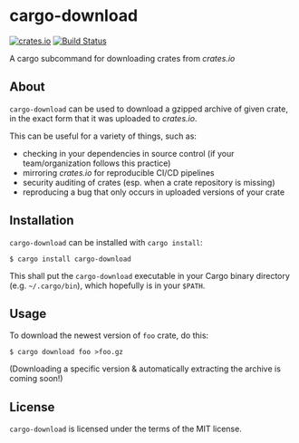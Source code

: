 # cargo-download

[![crates.io](https://img.shields.io/crates/v/cargo-download.svg)](https://crates.io/crates/cargo-download)
[![Build Status](https://travis-ci.org/Xion/cargo-download.svg?branch=master)](https://travis-ci.org/Xion/cargo-download)

A cargo subcommand for downloading crates from _crates.io_

## About

`cargo-download` can be used to download a gzipped archive of given crate,
in the exact form that it was uploaded to _crates.io_.

This can be useful for a variety of things, such as:

* checking in your dependencies in source control (if your team/organization follows this practice)
* mirroring _crates.io_ for reproducible CI/CD pipelines
* security auditing of crates (esp. when a crate repository is missing)
* reproducing a bug that only occurs in uploaded versions of your crate

## Installation

`cargo-download` can be installed with `cargo install`:

    $ cargo install cargo-download

This shall put the `cargo-download` executable in your Cargo binary directory
(e.g. `~/.cargo/bin`), which hopefully is in your `$PATH`.

## Usage

To download the newest version of `foo` crate, do this:

    $ cargo download foo >foo.gz

(Downloading a specific version & automatically extracting the archive is coming soon!)

## License

`cargo-download` is licensed under the terms of the MIT license.
